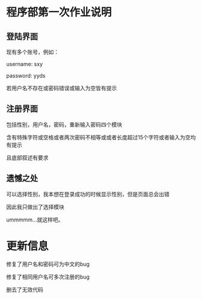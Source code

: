 # 程序部第一次作业说明
## 登陆界面
现有多个账号，例如：

username: sxy

password: yyds

若用户名不存在或密码错误或输入为空皆有提示
## 注册界面
包括性别，用户名，密码，重新输入密码四个模块

含有特殊字符或空格或者两次密码不相等或或者长度超过15个字符或者输入为空均有提示

且底部叙述有要求
## 遗憾之处
可以选择性别，我本想在登录成功的时候显示性别，但是页面总会出错

因此我只做出了选择模块

ummmmm...就这样吧。


# 更新信息
修复了用户名和密码可为中文的bug

修复了相同用户名可多次注册的bug

删去了无效代码
